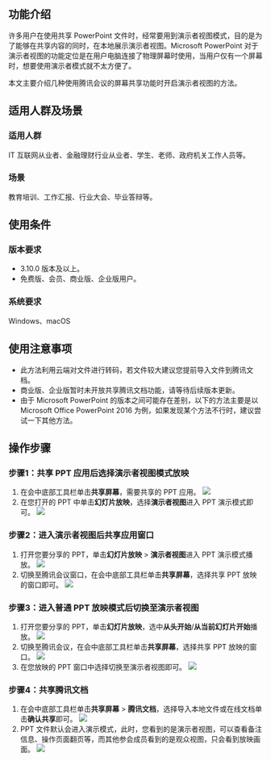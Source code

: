 ## 功能介绍
许多用户在使用共享 PowerPoint 文件时，经常要用到演示者视图模式，目的是为了能够在共享内容的同时，在本地展示演示者视图。Microsoft PowerPoint 对于演示者视图的功能定位是在用户电脑连接了物理屏幕时使用，当用户仅有一个屏幕时，想要使用演示者模式就不太方便了。

本文主要介绍几种使用腾讯会议的屏幕共享功能时开启演示者视图的方法。

## 适用人群及场景
### 适用人群
IT 互联网从业者、金融理财行业从业者、学生、老师、政府机关工作人员等。

### 场景
教育培训、工作汇报、行业大会、毕业答辩等。

## 使用条件
### 版本要求
- 3.10.0 版本及以上。
- 免费版、会员、商业版、企业版用户。

### 系统要求
Windows、macOS

## 使用注意事项
- 此方法利用云端对文件进行转码，若文件较大建议您提前导入文件到腾讯文档。
- 商业版、企业版暂时未开放共享腾讯文档功能，请等待后续版本更新。
- 由于 Microsoft PowerPoint 的版本之间可能存在差别，以下的方法主要是以 Microsoft Office PowerPoint 2016 为例，如果发现某个方法不行时，建议尝试一下其他方法。 

## 操作步骤
### 步骤1：共享 PPT 应用后选择演示者视图模式放映
1. 在会中底部工具栏单击**共享屏幕**，需要共享的 PPT 应用。
![](https://qcloudimg.tencent-cloud.cn/raw/247cd89229b30be7fffc06ac568d51b4.png)
2. 在您打开的 PPT 中单击**幻灯片放映**，选择**演示者视图**进入 PPT 演示模式即可。
![](https://qcloudimg.tencent-cloud.cn/raw/b60218a4078fdc2d5c900e7adda073a6.png)

### 步骤2：进入演示者视图后共享应用窗口
1. 打开您要分享的 PPT，单击**幻灯片放映** > **演示者视图**进入 PPT 演示模式播放。
![](https://qcloudimg.tencent-cloud.cn/raw/c1fc8b014734dd7e8665f3d2549f8865.png)
2. 切换至腾讯会议窗口，在会中底部工具栏单击**共享屏幕**，选择共享 PPT 放映的窗口即可。
![](https://qcloudimg.tencent-cloud.cn/raw/a6a978d6059aae999ebaf1b36a9ae95b.png)

### 步骤3：进入普通 PPT 放映模式后切换至演示者视图
1. 打开您要分享的 PPT，单击**幻灯片放映**，选中**从头开始**/**从当前幻灯片开始**播放。
![](https://qcloudimg.tencent-cloud.cn/raw/af0aeae2bc98242d22210ac5e6ef8340.png)
2. 切换至腾讯会议，在会中底部工具栏单击**共享屏幕**，选择共享 PPT 放映的窗口。
![](https://qcloudimg.tencent-cloud.cn/raw/5466a4788adc2f8d9d4d3615be142b74.png)
3. 在您放映的 PPT 窗口中选择切换至演示者视图即可。
![](https://qcloudimg.tencent-cloud.cn/raw/03efa563c8016355bc3e53f17ce78d37.png)

### 步骤4：共享腾讯文档
1. 在会中底部工具栏单击**共享屏幕** > **腾讯文档**，选择导入本地文件或在线文档单击**确认共享**即可。
![](https://qcloudimg.tencent-cloud.cn/raw/f3e8bfb62ab7af6c14c50cb9210c3bb2.png)
2. PPT 文件默认会进入演示模式，此时，您看到的是演示者视图，可以查看备注信息、操作页面翻页等，而其他参会成员看到的是观众视图，只会看到放映画面。
![](https://qcloudimg.tencent-cloud.cn/raw/a32d46f5395f2b418fbc87fba34b1893.png)
